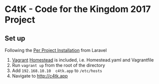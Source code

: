 # C4tK - Code for the Kingdom 2017 Project

## Set up
Following the [Per Project Installation](https://laravel.com/docs/5.4/homestead#per-project-installation) from Laravel  

1. [Vagrant](https://www.vagrantup.com/downloads.html) [Homestead](https://laravel.com/docs/5.4/homestead) is included, i.e. Homestead.yaml and Vagrantfile
1. Run `vagrant up` from the root of the directory
1. Add `192.168.10.10  c4tk.app` to `/etc/hosts` 
1. Navigate to http://c4tk.app
